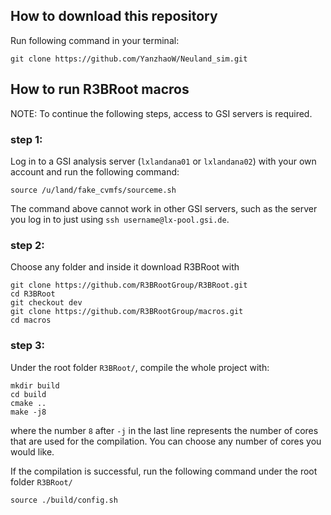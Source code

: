 ## How to download this repository
Run following command in your terminal:
```text
git clone https://github.com/YanzhaoW/Neuland_sim.git
```


## How to run R3BRoot macros
NOTE: To continue the following steps, access to GSI servers is required.

### step 1:
Log in to a GSI analysis server (`lxlandana01` or `lxlandana02`) with your own account and run the following command:
```shell
source /u/land/fake_cvmfs/sourceme.sh
```
The command above cannot work in other GSI servers, such as the server you log in to just using `ssh username@lx-pool.gsi.de`.

### step 2:
Choose any folder and inside it download R3BRoot with
```shell
git clone https://github.com/R3BRootGroup/R3BRoot.git
cd R3BRoot
git checkout dev
git clone https://github.com/R3BRootGroup/macros.git
cd macros
```

### step 3:
Under the root folder `R3BRoot/`, compile the whole project with:
```text
mkdir build
cd build
cmake ..
make -j8
```
where the number `8` after `-j` in the last line represents the number of cores that are used for the compilation. You can choose any number of cores you would like.

If the compilation is successful, run the following command under the root folder `R3BRoot/`
```text
source ./build/config.sh
```

